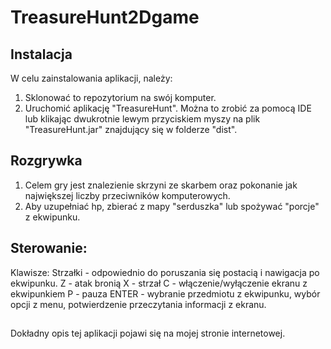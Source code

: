 # TreasureHunt2Dgame
## Instalacja
W celu zainstalowania aplikacji, należy:
1. Sklonować to repozytorium na swój komputer.
2. Uruchomić aplikację "TreasureHunt". Można to zrobić za pomocą IDE lub klikając dwukrotnie lewym przyciskiem myszy na plik "TreasureHunt.jar" znajdujący się w folderze "dist".
## Rozgrywka
1. Celem gry jest znalezienie skrzyni ze skarbem oraz pokonanie jak największej liczby przeciwników komputerowych.
2.  Aby uzupełniać hp, zbierać z mapy "serduszka" lub spożywać "porcje" z ekwipunku.
## Sterowanie:
Klawisze: 
Strzałki - odpowiednio do poruszania się postacią i nawigacja po ekwipunku.
Z - atak bronią 
X - strzał
C - włączenie/wyłączenie ekranu z ekwipunkiem
P - pauza
ENTER - wybranie przedmiotu z ekwipunku, wybór opcji z menu, potwierdzenie przeczytania informacji z ekranu.
##
Dokładny opis tej aplikacji pojawi się na mojej stronie internetowej.
